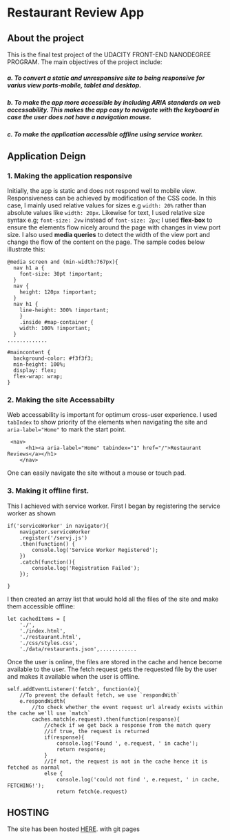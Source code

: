 # Restaurant Review App
## About the project
This is the final test project of the UDACITY FRONT-END NANODEGREE PROGRAM. 
The main objectives of the project include:
##### a. To convert a static and unresponsive site to being responsive for varius view ports-_mobile, tablet and desktop_.
##### b. To make the app more accessible by including ARIA standards on web accessability. This makes the app easy to navigate with the keyboard in case the user does not have a navigation mouse.
##### c. To make the application accessible offline using service worker.

## Application Deign
### 1. Making the application responsive
Initially, the app is static and does not respond well to mobile view. Responsiveness can be achieved by modification of the CSS code. In this case, I mainly used relative values for sizes e.g `width: 20%` rather than absolute values like `width: 20px`. Likewise for text, I used relative size syntax e.g; `font-size: 2vw` instead of `font-size: 2px`;
I used **flex-box** to ensure the elements flow nicely around the page with changes in view port size. I also used **media queries** to detect the width of the view port and change the flow of the content on the page. The sample codes below illustrate this:
```
@media screen and (min-width:767px){
  nav h1 a {
    font-size: 30pt !important;
  }
  nav {
    height: 120px !important;
  }
  nav h1 {
    line-height: 300% !important;
    }
    .inside #map-container {
    width: 100% !important;
  }
.............

#maincontent {
  background-color: #f3f3f3;
  min-height: 100%;
  display: flex;
  flex-wrap: wrap;
}
```
### 2. Making the site Accessabilty
Web accessability is important for optimum cross-user experience. I used `tabIndex` to show priority of the elements when navigating the site and `aria-label="Home"` to mark the start point.
```
 <nav>
      <h1><a aria-label="Home" tabindex="1" href="/">Restaurant Reviews</a></h1>
    </nav>
```
One can easily navigate the site without a mouse or touch pad.

### 3. Making it offline first.
This I achieved with service worker. First I began by registering the service worker as shown
```
if('serviceWorker' in navigator){
    navigator.serviceWorker
    .register('/servj.js')
    .then(function() {
		console.log('Service Worker Registered');
	})
    .catch(function(){
        console.log('Registration Failed');
    });
    
}
```
I then created an array list that would hold all the files of the site and make them accessible offline:
```
let cachedItems = [
    './',
	'./index.html',
	'./restaurant.html',
	'./css/styles.css',
	'./data/restaurants.json',............
```
Once the user is online, the files are stored in the cache and hence become available to the user. The fetch request gets the requested file by the user and makes it available when the user is offline.
```
self.addEventListener('fetch', function(e){
    //To prevent the default fetch, we use `respondWith`
    e.respondWidth(
        //to check whether the event request url already exists within the cache we'll use `match`
        caches.match(e.request).then(function(response){
            //check if we get back a response from the match query
            //if true, the request is returned
            if(response){
                console.log('Found ', e.request, ' in cache');
                return response;
            }
            //If not, the request is not in the cache hence it is fetched as normal
            else {
                console.log('could not find ', e.request, ' in cache, FETCHING!');
                return fetch(e.request)
```
## HOSTING
The site has been hosted [HERE](https://wekesa931.github.io/Restaurant-Review-app/). with git pages

